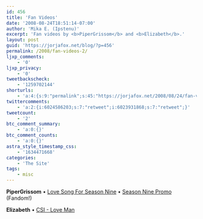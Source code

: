 ```yaml
---
id: 456
title: 'Fan Videos'
date: '2008-08-24T18:51:14-07:00'
author: 'Mika E. (Ipstenu)'
excerpt: 'Fan videos by <b>PiperGrissom</b> and <b>Elizabeth</b>.'
layout: post
guid: 'https://jorjafox.net/blog/?p=456'
permalink: /2008/fan-videos-2/
ljxp_comments:
    - '0'
ljxp_privacy:
    - '0'
tweetbackscheck:
    - '1259702144'
shorturls:
    - 'a:4:{s:9:"permalink";s:45:"https://jorjafox.net/2008/08/24/fan-videos-2/";s:7:"tinyurl";s:25:"http://tinyurl.com/mypdmu";s:4:"isgd";s:18:"http://is.gd/52WTv";s:5:"bitly";s:20:"http://bit.ly/5ZnhCR";}'
twittercomments:
    - 'a:2:{i:6024586203;s:7:"retweet";i:6023931868;s:7:"retweet";}'
tweetcount:
    - '2'
btc_comment_summary:
    - 'a:0:{}'
btc_comment_counts:
    - 'a:0:{}'
astra_style_timestamp_css:
    - '1634471668'
categories:
    - 'The Site'
tags:
    - misc
---
```


<b>PiperGrissom</b>
&bull; <a href="http://www.youtube.com/watch?v=dI0QBX2JKnY">Love Song For Season Nine</a>
&bull; <a href="http://www.youtube.com/watch?v=JnBO4R7eu8I">Season Nine Promo</a> (Fandom!)

<b>Elizabeth</b>
&bull; <a href="http://www.youtube.com/watch?v=Z2MId0vdvnw">CSI - Love Man</a>